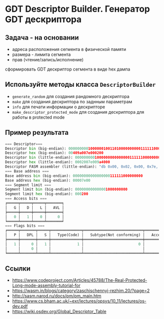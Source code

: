 # GDT Descriptor Builder. Генератор GDT дескриптора

## Задача - на основании

+ адреса расположения сегмента в физической памяти
+ размера - лимита сегмента
+ прав (чтение/запись/исполнение)
  
сформировать GDT дескриптор сегмента в виде hex дампа

## Используйте методы класса ```DescriptorBuilder```

+ ```generate_random``` для создания рандомного дескриптора
+ ```make``` для создания дескриптора по заднным параметрам
+ ```info``` для печати информации о дескрипторе
+ ```make_descriptor_protected_mode``` для создания дескриптора для работы в protected mode

## Пример результата

```PYTHON
=== Descriptor===
Descriptor bin (big-endian): 0000000001000000100110100000000001111110000000000000001000000000
Descriptor hex (big-endian): 00409a007e000200
Descriptor bin (little-endian): 0000000001000000000000000111111000000000010110010000001000000000
Descriptor hex (little-endian): 0002007e009a4000
Descriptor FASM assembler (little-endian): "db 0x00, 0x02, 0x00, 0x7e, 0x00, 0x9a, 0x40, 0x00"
=== Base address ===
Base address bin (big-endian): 00000000000000000111111000000000
Base address hex (big-endian): 00007e00
=== Segment limit ===
Segment limit bin (big-endian): 000000000000001000000000
Segment limit hex (big-endian): 000200
=== Access bits ===
╒═════╤═════╤═════╤═══════╕
│   G │   D │   L │   AVL │
╞═════╪═════╪═════╪═══════╡
│   0 │   1 │   0 │     0 │
╘═════╧═════╧═════╧═══════╛
=== Flags bits ===
╒═════╤═══════╤═════╤══════════════╤═══════════════════════════╤═════════════════════╤══════════╕ 
│   P │   DPL │   S │   Type(Code) │   Subtype(Not conforming) │   Accessibility(RX) │   Access │ 
╞═════╪═══════╪═════╪══════════════╪═══════════════════════════╪═════════════════════╪══════════╡ 
│   1 │     0 │   1 │            1 │                         0 │                   1 │        0 │ 
│     │     0 │     │              │                           │                     │          │ 
╘═════╧═══════╧═════╧══════════════╧═══════════════════════════╧═════════════════════╧══════════╛
```

## Ссылки

+ <https://www.codeproject.com/Articles/45788/The-Real-Protected-Long-mode-assembly-tutorial-for>
+ <https://wasm.in/blogs/category/zaschischennyj-rezhim.20/?page=2>
+ <http://sasm.narod.ru/docs/pm/pm_main.htm>
+ <https://www.cs.bham.ac.uk/~exr/lectures/opsys/10_11/lectures/os-dev.pdf>
+ <https://wiki.osdev.org/Global_Descriptor_Table>
